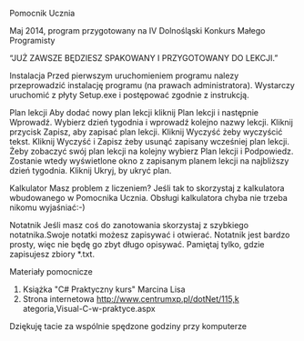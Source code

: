 Pomocnik Ucznia

Maj 2014, program przygotowany na IV Dolnośląski Konkurs Małego Programisty

“JUŻ ZAWSZE BĘDZIESZ
SPAKOWANY
I PRZYGOTOWANY DO
LEKCJI.”

Instalacja
Przed pierwszym uruchomieniem programu
nalezy przeprowadzić instalację programu (na
prawach administratora). Wystarczy uruchomić
z płyty Setup.exe i postępować zgodnie z
instrukcją.

Plan lekcji
Aby dodać nowy plan lekcji kliknij Plan lekcji i
następnie Wprowadź.
Wybierz dzień tygodnia i wprowadź kolejno
nazwy lekcji.
Kliknij przycisk Zapisz, aby zapisać plan lekcji.
Kliknij Wyczyść żeby wyczyścić tekst.
Kliknij Wyczyść i Zapisz żeby usunąć zapisany
wcześniej plan lekcji.
Żeby zobaczyć swój plan lekcji na kolejny
wybierz Plan lekcji i Podpowiedz.
Zostanie wtedy wyświetlone okno z zapisanym
planem lekcji na najbliższy dzień tygodnia.
Kliknij Ukryj, by ukryć plan.

Kalkulator
Masz problem z liczeniem?
Jeśli tak to skorzystaj z kalkulatora
wbudowanego w Pomocnika Ucznia.
Obsługi kalkulatora chyba nie trzeba nikomu
wyjaśniać:-)

Notatnik
Jeśli masz coś do zanotowania skorzystaj
z szybkiego notatnika.Swoje notatki możesz
zapisywać i otwierać. Notatnik jest bardzo
prosty, więc nie będę go zbyt długo opisywać.
Pamiętaj tylko, gdzie zapisujesz zbiory *.txt.

Materiały pomocnicze
1. Książka "C# Praktyczny kurs" Marcina Lisa
2. Strona internetowa
http://www.centrumxp.pl/dotNet/115,k
ategoria,Visual-C-w-praktyce.aspx

Dziękuję tacie za wspólnie spędzone godziny przy komputerze
